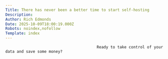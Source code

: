 ```yaml
---
Title: There has never been a better time to start self-hosting
Description: 
Author: Rich Edmonds
Date: 2025-10-09T18:00:19.000Z
Robots: noindex,nofollow
Template: index
---
```


                                            Ready to take control of your data and save some money?
                                        